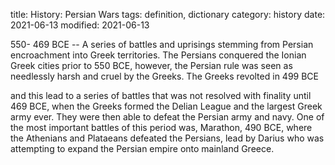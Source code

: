 title: History: Persian Wars
tags: definition, dictionary
category: history
date: 2021-06-13
modified: 2021-06-13


 550-
469 BCE
 -- A series of battles
and uprisings stemming from Persian encroachment into Greek
territories. The Persians conquered the Ionian Greek cities prior to
 550 BCE,
 however, the Persian rule was seen as needlessly
harsh and cruel by the Greeks. The Greeks revolted in 499 BCE

and this lead to a series of battles that was not resolved with
finality until 469 BCE,
 when the Greeks formed the Delian
League
 and the largest Greek army ever. They were then
able to defeat the Persian army and navy. One of the most important
battles of this period was, Marathon, 490 BCE,
 where the
Athenians and Plataeans defeated the Persians, lead by Darius who was
attempting to expand the Persian empire onto mainland Greece.




